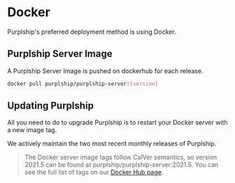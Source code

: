 # Docker

Purplship's preferred deployment method is using Docker.

## Purplship Server Image

A Purplship Server Image is pushed on dockerhub for each release. 

```bash
docker pull purplship/purplship-server:[version]
```


## Updating Purplship

All you need to do to upgrade Purplship is to restart your Docker server with a new image tag.

We actively maintain the two most recent monthly releases of Purplship.

> The Docker server image tags follow CalVer semantics, so version 2021.5 can be found at purplship/purplship-server:2021.5.
> You can see the full list of tags on our [Docker Hub page](https://hub.docker.com/r/purplship/purplship-server/tags).
